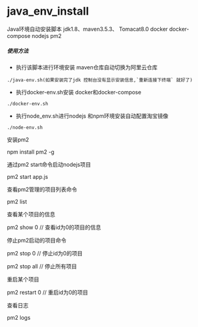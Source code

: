 # java_env_install
Java环境自动安装脚本    jdk1.8、maven3.5.3、 Tomacat8.0  docker  docker-compose nodejs pm2

##### 使用方法

 
 - 执行该脚本进行环境安装 maven仓库自动切换为阿里云仓库
 ```
 ./java-env.sh(如果安装完了jdk 控制台没有显示安装信息,`重新连接下终端` 就好了)
 ```
 
 - 执行docker-env.sh安装 docker和docker-compose
 
  ```
  ./docker-env.sh
  ```
  
 - 执行node_env.sh进行nodejs 和npm环境安装自动配置淘宝镜像
 ```
 ./node-env.sh
 ```
  安装pm2

  npm install pm2 -g

  通过pm2 start命令启动nodejs项目

  pm2 start app.js

  查看pm2管理的项目列表命令

  pm2 list

  查看某个项目的信息

  pm2 show 0 // 查看id为0的项目的信息

  停止pm2启动的项目命令

  pm2 stop 0 // 停止id为0的项目

  pm2 stop all // 停止所有项目

  重启某个项目

  pm2 restart 0 // 重启id为0的项目

  查看日志

  pm2 logs


